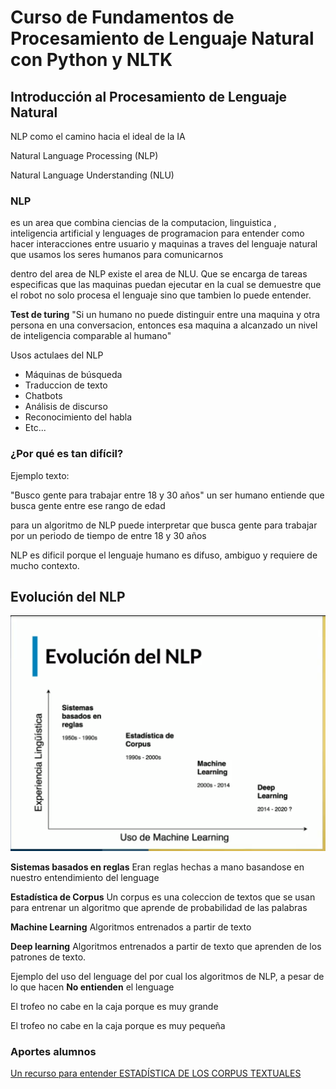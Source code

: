# Curso de Fundamentos de Procesamiento de Lenguaje Natural con Python y NLTK

## Introducción al Procesamiento de Lenguaje Natural

NLP como el camino hacia el ideal de la IA

Natural Language Processing (NLP)

Natural Language Understanding (NLU)

### NLP

es un area que combina ciencias de la computacion, linguistica , inteligencia artificial y lenguages de programacion
para entender como hacer interacciones entre usuario y maquinas a traves del lenguaje natural que usamos los seres humanos para comunicarnos

dentro del area de NLP existe el area de NLU. Que se encarga de tareas especificas que las maquinas puedan ejecutar en la cual se demuestre que el robot no solo procesa el lenguaje sino que tambien lo puede entender.

**Test de turing** "Si un humano no puede distinguir entre una maquina y otra persona en una conversacion, entonces esa maquina a alcanzado un nivel de inteligencia comparable al humano"

Usos actulaes del NLP

- Máquinas de búsqueda
- Traduccion de texto
- Chatbots
- Análisis de discurso
- Reconocimiento del habla
- Etc...

### ¿Por qué es tan difícil?

Ejemplo texto:

"Busco gente para trabajar entre 18 y 30 años"
un ser humano entiende que busca gente entre ese rango de edad

para un algoritmo de NLP puede interpretar que busca gente para trabajar por un periodo de tiempo de entre 18 y 30 años

NLP es dificil porque
el lenguaje humano es difuso, ambiguo y requiere de mucho contexto.

## Evolución del NLP

![evolucion del nlp](./images/time_line_nlp.png)

**Sistemas basados en reglas** Eran reglas hechas a mano basandose en nuestro entendimiento del lenguage

**Estadística de Corpus** Un corpus es una coleccion de textos que se usan para entrenar un algoritmo que aprende de probabilidad de las palabras

**Machine Learning** Algoritmos entrenados a partir de texto

**Deep learning** Algoritmos entrenados a partir de texto que aprenden de los patrones de texto.

Ejemplo del uso del lenguage del por cual los algoritmos de NLP, a pesar de lo que hacen **No entienden** el lenguage

El trofeo no cabe en la caja porque es muy grande

El trofeo no cabe en la caja porque es muy pequeña

### Aportes alumnos

[Un recurso para entender ESTADÍSTICA DE LOS CORPUS TEXTUALES](http://www.scielo.edu.uy/scielo.php?script=sci_arttext&pid=S2079-312X2017000100121)
